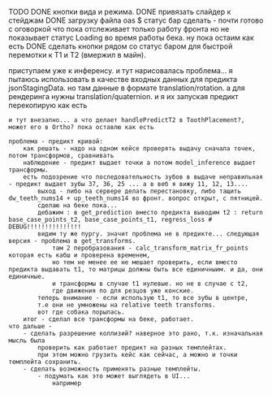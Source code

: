 TODO
    DONE кнопки вида и режима. 
    DONE привязать слайдер к стейджам
    DONE загрузку файла oas
    $ статус бар сделать - почти готово с оговоркой что пока отслеживает только работу фронта 
        но не показывает статус Loading во время работы бека. ну  пока остаим как есть
    DONE  сделать кнопки рядом со статус баром для быстрой перемотки к T1 и T2 (вмержил в майн). 

приступаем уже к инференсу. 
    и тут нарисовалась проблема... 
        я пытаюсь использовать в качестве входных данных для предикта jsonStagingData. но там данные в формате 
        translation/rotation. а для рендеринга нужны translation/quaternion. 
        и я их запуская предикт перекопирую как есть 

    и тут внезапно... а что делает handlePredictT2 в ToothPlacement?, может его в Ortho? пока оставлю как есть

    проблема - предикт кривой: 
        как решать - надо на одном кейсе проверять выдачу сначала точек, потом трансформов, сравнивать
        наблюдение - предикт выдает точки а потом model_inference выдает трансформы. 
        есть подозрение что последовательность зубов в выдаче неправильная - предикт выдает зубы 37, 36, 25 ... а в веб я вижу 11, 12, 13....
            выход - либо на сервере делать перестановку, либо тащить dw_teeth_nums14 + up_teeth_nums14 во фронт. вопрос открыт, с пятницей.
            сделаю на беке пока...
            дебажим : в get_prediction вместо предикта выводим t2 : return base_case_points_t2, base_case_points_t1, regress_loss # DEBUG!!!!!!!!!!!!!!! 
            видим ту же пургу. значит проблема не в предикте... следующая версия - проблема в get_transforms. 
                там 2 перобразования - calc_transform_matrix_fr_points которая есть кабш и проверена временем, 
                но тем не менее ее не мешает проверить, если вместо предикта выдавать t1, то матрицы должны быть все единичныим. и да, они единичные. 
                и трансформы в случае t1 нулевые. но не в случае с t2, 
                где движения по для резцов уже конские. 
            теперь внимание - если использую t1, то все зубы в центре, 
            т.е они не умножены на relative teeth transforms. 
            вот где собака порылась. 
        итог - сделал все трансформы на беке, работает.
    что дальше - 
        - сделать разрешение коллизий? наверное это рано, т.к. изначальная мысль была 
            проверить как работает предикт на разных темплейтах. 
            при этом можно грузить кейс как сейчас, а можно и точки темплейта сохранить. 
        - сделать возможность применять разные темплейты. 
            - подумать как это может выглядеть в UI...
                например 
